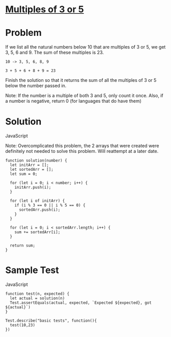 # [Multiples of 3 or 5](https://www.codewars.com/kata/514b92a657cdc65150000006)

# Problem

If we list all the natural numbers below 10 that are multiples of 3 or 5, we get 3, 5, 6 and 9. The sum of these multiples is 23.

```
10 -> 3, 5, 6, 8, 9

3 + 5 + 6 + 8 + 9 = 23
```

Finish the solution so that it returns the sum of all the multiples of 3 or 5 below the number passed in.

Note: If the number is a multiple of both 3 and 5, only count it once. Also, if a number is negative, return 0 (for languages that do have them)

# Solution

JavaScript

Note: Overcomplicated this problem, the 2 arrays that were created were definitely not needed to solve this problem. Will reattempt at a later date.

```JS
function solution(number) {
  let initArr = [];
  let sortedArr = [];
  let sum = 0;

  for (let i = 0; i < number; i++) {
    initArr.push(i);
  }

  for (let i of initArr) {
    if (i % 3 == 0 || i % 5 == 0) {
      sortedArr.push(i);
    }
  }

  for (let i = 0; i < sortedArr.length; i++) {
    sum += sortedArr[i];
  }

  return sum;
}
```

# Sample Test

JavaScript

```JS
function test(n, expected) {
  let actual = solution(n)
  Test.assertEquals(actual, expected, `Expected ${expected}, got ${actual}`)
}

Test.describe("basic tests", function(){
  test(10,23)
})
```
